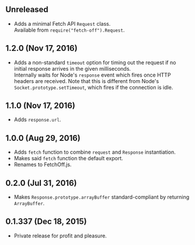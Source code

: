 ## Unreleased
- Adds a minimal Fetch API `Request` class.  
  Available from `require("fetch-off").Request`.

## 1.2.0 (Nov 17, 2016)
- Adds a non-standard `timeout` option for timing out the request if no initial response arrives in the given milliseconds.  
  Internally waits for Node's `response` event which fires once HTTP headers are received. Note that this is different from Node's `Socket.prototype.setTimeout`, which fires if the connection is idle.

## 1.1.0 (Nov 17, 2016)
- Adds `response.url`.

## 1.0.0 (Aug 29, 2016)
- Adds `fetch` function to combine `request` and `Response` instantiation.
- Makes said `fetch` function the default export.
- Renames to FetchOff.js.

## 0.2.0 (Jul 31, 2016)
- Makes `Response.prototype.arrayBuffer` standard-compliant by returning `ArrayBuffer`.

## 0.1.337 (Dec 18, 2015)
- Private release for profit and pleasure.
